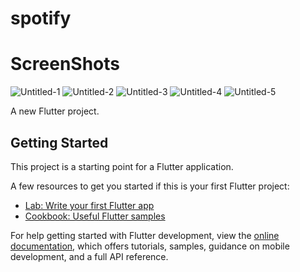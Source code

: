 # spotify

# ScreenShots




![Untitled-1](https://github.com/Mahmoud20-00491/spotify/assets/121718282/89756f6f-8a66-4616-ab99-7ee8c8b49b22)
![Untitled-2](https://github.com/Mahmoud20-00491/spotify/assets/121718282/9caac4d6-7504-4ebd-b027-f287d0fcb374)
![Untitled-3](https://github.com/Mahmoud20-00491/spotify/assets/121718282/e05ed0f1-ea37-41d8-a964-48727c67751c)
![Untitled-4](https://github.com/Mahmoud20-00491/spotify/assets/121718282/2b86b64a-0d9e-4fbf-9cde-ba5c80147ae1)
![Untitled-5](https://github.com/Mahmoud20-00491/spotify/assets/121718282/797df93c-5fbf-45da-bea0-5462b01c3413)

A new Flutter project.

## Getting Started

This project is a starting point for a Flutter application.

A few resources to get you started if this is your first Flutter project:

- [Lab: Write your first Flutter app](https://docs.flutter.dev/get-started/codelab)
- [Cookbook: Useful Flutter samples](https://docs.flutter.dev/cookbook)

For help getting started with Flutter development, view the
[online documentation](https://docs.flutter.dev/), which offers tutorials,
samples, guidance on mobile development, and a full API reference.
